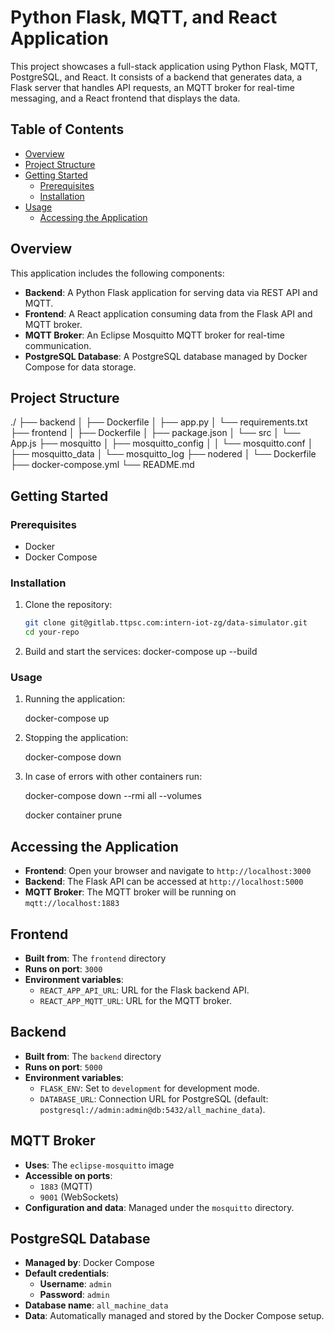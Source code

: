 # Python Flask, MQTT, and React Application

This project showcases a full-stack application using Python Flask, MQTT, PostgreSQL, and React. It consists of a backend that generates data, a Flask server that handles API requests, an MQTT broker for real-time messaging, and a React frontend that displays the data.

## Table of Contents

- [Overview](#overview)
- [Project Structure](#project-structure)
- [Getting Started](#getting-started)
  - [Prerequisites](#prerequisites)
  - [Installation](#installation)
- [Usage](#usage)
  - [Accessing the Application](#accessing-the-application)

## Overview

This application includes the following components:
- **Backend**: A Python Flask application for serving data via REST API and MQTT.
- **Frontend**: A React application consuming data from the Flask API and MQTT broker.
- **MQTT Broker**: An Eclipse Mosquitto MQTT broker for real-time communication.
- **PostgreSQL Database**: A PostgreSQL database managed by Docker Compose for data storage.

## Project Structure

./
├── backend
│   ├── Dockerfile
│   ├── app.py
│   └── requirements.txt
├── frontend
│   ├── Dockerfile
│   ├── package.json
│   └── src
│       └── App.js
├── mosquitto
│   ├── mosquitto_config
│   │   └── mosquitto.conf
│   ├── mosquitto_data
│   └── mosquitto_log
├── nodered
│   └── Dockerfile
├── docker-compose.yml
└── README.md

## Getting Started

### Prerequisites

- Docker
- Docker Compose

### Installation

1. Clone the repository:

   ```bash
   git clone git@gitlab.ttpsc.com:intern-iot-zg/data-simulator.git
   cd your-repo

2. Build and start the services:
  docker-compose up --build

### Usage

1. Running the application:

   docker-compose up

2. Stopping the application:

   docker-compose down

3. In case of errors with other containers run:

   docker-compose down --rmi all --volumes
   
   docker container prune

## Accessing the Application

- **Frontend**: Open your browser and navigate to `http://localhost:3000`
- **Backend**: The Flask API can be accessed at `http://localhost:5000`
- **MQTT Broker**: The MQTT broker will be running on `mqtt://localhost:1883`

## Frontend

- **Built from**: The `frontend` directory
- **Runs on port**: `3000`
- **Environment variables**:
  - `REACT_APP_API_URL`: URL for the Flask backend API.
  - `REACT_APP_MQTT_URL`: URL for the MQTT broker.

## Backend

- **Built from**: The `backend` directory
- **Runs on port**: `5000`
- **Environment variables**:
  - `FLASK_ENV`: Set to `development` for development mode.
  - `DATABASE_URL`: Connection URL for PostgreSQL (default: `postgresql://admin:admin@db:5432/all_machine_data`).

## MQTT Broker

- **Uses**: The `eclipse-mosquitto` image
- **Accessible on ports**:
  - `1883` (MQTT)
  - `9001` (WebSockets)
- **Configuration and data**: Managed under the `mosquitto` directory.

## PostgreSQL Database

- **Managed by**: Docker Compose
- **Default credentials**:
  - **Username**: `admin`
  - **Password**: `admin`
- **Database name**: `all_machine_data`
- **Data**: Automatically managed and stored by the Docker Compose setup.
